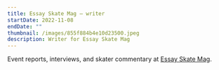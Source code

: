 ```yaml
---
title: Essay Skate Mag — writer
startDate: 2022-11-08
endDate: ""
thumbnail: /images/855f884b4e10d23500.jpeg
description: Writer for Essay Skate Mag
---
```

Event reports, interviews, and skater commentary at [Essay Skate Mag](https://essayskatemag.com/newsletter/).

